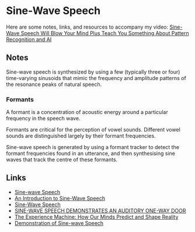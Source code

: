 # Sine-Wave Speech

Here are some notes, links, and resources to accompany my video: [Sine-Wave Speech Will Blow Your Mind Plus Teach You Something About Pattern Recognition and AI](https://youtu.be/zFUvswVDTDE)

## Notes
Sine-wave speech is synthesized by using a few (typically three or four) time-varying sinusoids that mimic the frequency and amplitude patterns of the resonance peaks of natural speech.

### Formants
A formant is a concentration of acoustic energy around a particular frequency in the speech wave.

Formants are critical for the perception of vowel sounds. Different vowel sounds are distinguished largely by their formant frequencies. 

Sine-wave speech is generated by using a formant tracker to detect the formant frequencies found in an utterance, and then synthesising sine waves that track the centre of these formants.

## Links

- [Sine-wave Speech](http://www.scholarpedia.org/article/Sine-wave_speech)
- [An Introduction to Sine-Wave Speech](https://www.mrc-cbu.cam.ac.uk/people/matt.davis/sine-wave-speech/)
- [Sine-Wave Speech](https://www.untrammeledmind.com/2017/01/sine-wave-speech/)
- [SINE-WAVE SPEECH DEMONSTRATES AN AUDITORY ONE-WAY DOOR](https://hackaday.com/2023/10/07/sine-wave-speech-demonstrates-an-auditory-one-way-door/)
- [The Experience Machine: How Our Minds Predict and Shape Reality](https://mitpressbookstore.mit.edu/book/9781524748456)
- [Demonstration of Sine-wave Speech](http://www.lifesci.sussex.ac.uk/home/Chris_Darwin/SWS/)
